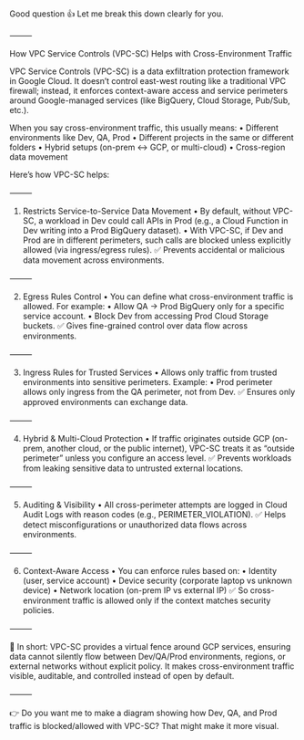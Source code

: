 Good question 👍 Let me break this down clearly for you.

⸻

How VPC Service Controls (VPC-SC) Helps with Cross-Environment Traffic

VPC Service Controls (VPC-SC) is a data exfiltration protection framework in Google Cloud. It doesn’t control east-west routing like a traditional VPC firewall; instead, it enforces context-aware access and service perimeters around Google-managed services (like BigQuery, Cloud Storage, Pub/Sub, etc.).

When you say cross-environment traffic, this usually means:
	•	Different environments like Dev, QA, Prod
	•	Different projects in the same or different folders
	•	Hybrid setups (on-prem ↔ GCP, or multi-cloud)
	•	Cross-region data movement

Here’s how VPC-SC helps:

⸻

1. Restricts Service-to-Service Data Movement
	•	By default, without VPC-SC, a workload in Dev could call APIs in Prod (e.g., a Cloud Function in Dev writing into a Prod BigQuery dataset).
	•	With VPC-SC, if Dev and Prod are in different perimeters, such calls are blocked unless explicitly allowed (via ingress/egress rules).
✅ Prevents accidental or malicious data movement across environments.

⸻

2. Egress Rules Control
	•	You can define what cross-environment traffic is allowed.
For example:
	•	Allow QA → Prod BigQuery only for a specific service account.
	•	Block Dev from accessing Prod Cloud Storage buckets.
✅ Gives fine-grained control over data flow across environments.

⸻

3. Ingress Rules for Trusted Services
	•	Allows only traffic from trusted environments into sensitive perimeters.
Example:
	•	Prod perimeter allows only ingress from the QA perimeter, not from Dev.
✅ Ensures only approved environments can exchange data.

⸻

4. Hybrid & Multi-Cloud Protection
	•	If traffic originates outside GCP (on-prem, another cloud, or the public internet), VPC-SC treats it as “outside perimeter” unless you configure an access level.
✅ Prevents workloads from leaking sensitive data to untrusted external locations.

⸻

5. Auditing & Visibility
	•	All cross-perimeter attempts are logged in Cloud Audit Logs with reason codes (e.g., PERIMETER_VIOLATION).
✅ Helps detect misconfigurations or unauthorized data flows across environments.

⸻

6. Context-Aware Access
	•	You can enforce rules based on:
	•	Identity (user, service account)
	•	Device security (corporate laptop vs unknown device)
	•	Network location (on-prem IP vs external IP)
✅ So cross-environment traffic is allowed only if the context matches security policies.

⸻

🔑 In short:
VPC-SC provides a virtual fence around GCP services, ensuring data cannot silently flow between Dev/QA/Prod environments, regions, or external networks without explicit policy. It makes cross-environment traffic visible, auditable, and controlled instead of open by default.

⸻

👉 Do you want me to make a diagram showing how Dev, QA, and Prod traffic is blocked/allowed with VPC-SC? That might make it more visual.
